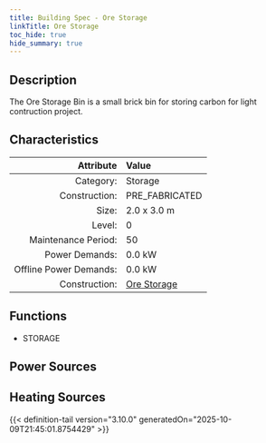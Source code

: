 ```yaml
---
title: Building Spec - Ore Storage
linkTitle: Ore Storage
toc_hide: true
hide_summary: true
---
```

<!-- This is generated by the MarsSim HelpGenertor, do not edit. -->

## Description
The Ore Storage Bin is a small brick bin for&#10;storing carbon for light contruction project.

## Characteristics

| Attribute      | Value |
|--------:|:------|
|Category:|Storage|
|Construction:|PRE_FABRICATED|
|Size:|2.0 x 3.0 m|
|Level:|0|
|Maintenance Period:|50|
|Power Demands:|0.0 kW|
|Offline Power Demands:|0.0 kW|
|Construction:|[Ore Storage](/docs/definitions/construction/ore-storage)|

## Functions
      
- STORAGE


## Power Sources
      

## Heating Sources



{{< definition-tail version="3.10.0" generatedOn="2025-10-09T21:45:01.8754429" >}}

